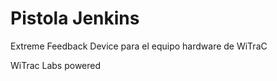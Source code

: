 Pistola Jenkins
===============

Extreme Feedback Device para el equipo hardware de WiTraC

WiTrac Labs powered
